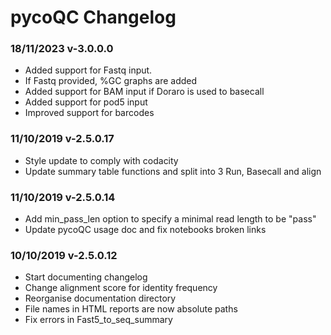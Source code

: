 # pycoQC Changelog

### 18/11/2023 v-3.0.0.0

* Added support for Fastq input.
* If Fastq provided, %GC graphs are added
* Added support for BAM input if Doraro is used to basecall
* Added support for pod5 input
* Improved support for barcodes

### 11/10/2019 v-2.5.0.17

* Style update to comply with codacity
* Update summary table functions and split into 3 Run, Basecall and align

### 11/10/2019 v-2.5.0.14

* Add min_pass_len option to specify a minimal read length to be "pass"
* Update pycoQC usage doc and fix notebooks broken links

### 10/10/2019 v-2.5.0.12

* Start documenting changelog
* Change alignment score for identity frequency
* Reorganise documentation directory
* File names in HTML reports are now absolute paths
* Fix errors in Fast5_to_seq_summary
